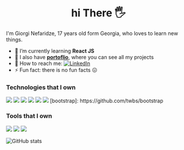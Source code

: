 <div align="center">
 <h1>hi There 🖐</h1>
</div> 

I'm Giorgi Nefaridze, 17 years old form Georgia, who loves to learn new things.


* 🌱 I’m currently learning **React JS**
* 🧾 I also have **[portoflio](https://giorginefaridze.netlify.app/)**, where you can see all my projects
* 💼 How to reach me: [![LinkedIn](https://img.shields.io/badge/LinkedIn-0077B5.svg?&style=flat-square&logo=linkedin&logoColor=white)](https://www.linkedin.com/in/giorgi-nefaridze-25b313246/)
* ⚡ Fun fact: there is no fun facts 😖

### Technologies that I own


<div style="display: inline-block">
  <img src="https://img.shields.io/badge/HTML5-E34F26?style=for-the-badge&logo=html5&logoColor=white">
  <img src="https://img.shields.io/badge/CSS3-1572B6?style=for-the-badge&logo=css3&logoColor=white">
  <img src="https://img.shields.io/badge/Sass-CC6699?style=for-the-badge&logo=sass&logoColor=white">
  <img src="https://img.shields.io/badge/JavaScript-323330?style=for-the-badge&logo=javascript&logoColor=F7DF1E">
  <img src="https://img.shields.io/badge/React-20232A?style=for-the-badge&logo=react&logoColor=61DAFB`">
  <img src="https://img.shields.io/badge/React_Router-CA4245?style=for-the-badge&logo=react-router&logoColor=white">
</div>
[bootstrap]: https://github.com/twbs/bootstrap




### Tools that I own

<div style="display: inline-block">
  <img src="https://img.shields.io/badge/GIT-E44C30?style=for-the-badge&logo=git&logoColor=white">
  <img src="https://img.shields.io/badge/Visual_Studio_Code-0078D4?style=for-the-badge&logo=visual%20studio%20code&logoColor=white">
  <img src="https://img.shields.io/badge/Netlify-00C7B7?style=for-the-badge&logo=netlify&logoColor=white">
</div>



![GitHub stats](https://github-readme-stats.vercel.app/api?username=GiorgiNefaridze&theme=gruvbox)
